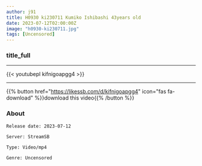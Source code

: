 ```yaml
---
author: j91
title: H0930 ki230711 Kumiko Ishibashi 43years old
date: 2023-07-12T02:00:00Z
image: "h0930-ki230711.jpg"
tags: [Uncensored]
---
```


### title_full
___

{{< youtubepl kifnigoapgg4 >}}
___

{{% button href="https://likessb.com/d/kifnigoapgg4" icon="fas fa-download" %}}download this video{{% /button %}}
### About

`Release date: 2023-07-12`

`Server: StreamSB`

`Type: Video/mp4`

`Genre:	Uncensored`